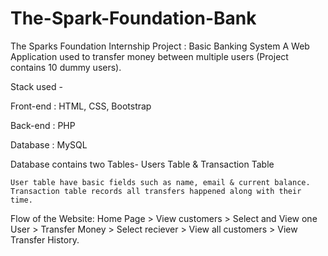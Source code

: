 # The-Spark-Foundation-Bank
The Sparks Foundation Internship Project : Basic Banking System
A Web Application used to transfer money between multiple users (Project contains 10 dummy users).

Stack used -

Front-end : HTML, CSS, Bootstrap

Back-end : PHP

Database : MySQL

Database contains two Tables- Users Table & Transaction Table

    User table have basic fields such as name, email & current balance.
    Transaction table records all transfers happened along with their time.

Flow of the Website: Home Page > View customers > Select and View one User > Transfer Money > Select reciever > View all customers > View Transfer History.
